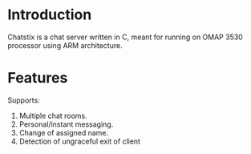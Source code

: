 # Introduction #

Chatstix is a chat server written in C, meant for running on OMAP 3530 processor using ARM architecture.


# Features #

Supports:
  1. Multiple chat rooms.
  1. Personal/instant messaging.
  1. Change of assigned name.
  1. Detection of ungraceful exit of client